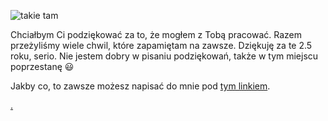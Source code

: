 
![takie tam](https://matlinde.github.io/Narka/linde_swamp.jpg)

Chciałbym Ci podziękować za to, że mogłem z Tobą pracować. Razem przeżyliśmy wiele chwil, które zapamiętam na zawsze. Dziękuję za te 2.5 roku, serio. Nie jestem dobry w pisaniu podziękowań, także w tym miejscu poprzestanę :smiley:

Jakby co, to zawsze możesz napisać do mnie pod [tym linkiem](https://m.me/mateusz.illing).

[.](https://i.imgur.com/10zDpol.jpg)
